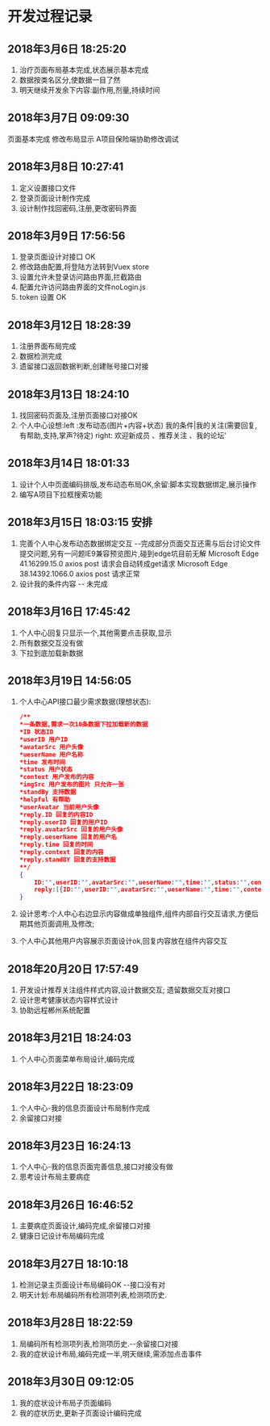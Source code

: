 # 开发过程记录

## 2018年3月6日 18:25:20

1. 治疗页面布局基本完成,状态展示基本完成
2. 数据按类名区分,使数据一目了然
3. 明天继续开发余下内容:副作用,剂量,持续时间

## 2018年3月7日 09:09:30

页面基本完成
修改布局显示
A项目保险端协助修改调试

## 2018年3月8日 10:27:41

1. 定义设置接口文件
2. 登录页面设计制作完成
3. 设计制作找回密码,注册,更改密码界面

## 2018年3月9日 17:56:56

1. 登录页面设计对接口 OK
2. 修改路由配置,将登陆方法转到Vuex store
3. 设置允许未登录访问路由界面,拦截路由
4. 配置允许访问路由界面的文件noLogin.js
5. token 设置 OK

## 2018年3月12日 18:28:39

1. 注册界面布局完成
2. 数据检测完成
3. 遗留接口返回数据判断,创建账号接口对接

## 2018年3月13日 18:24:10

1. 找回密码页面及,注册页面接口对接OK
2. 个人中心设想:left :发布动态(图片+内容+状态) 我的条件|我的关注(需要回复,有帮助,支持,掌声?待定) right: 欢迎新成员 、推荐关注 、我的论坛'

## 2018年3月14日 18:01:33

1. 设计个人中页面编码排版,发布动态布局OK,余留:脚本实现数据绑定,展示操作
2. 编写A项目下拉框搜索功能

## 2018年3月15日 18:03:15  安排

1. 完善个人中心发布动态数据绑定交互 --完成部分页面交互还需与后台讨论文件提交问题,另有一问题IE9兼容预览图片,碰到edge坑目前无解
    Microsoft Edge 41.16299.15.0 axios post 请求会自动转成get请求
    Microsoft Edge 38.14392.1066.0 axios post 请求正常
2. 设计我的条件内容 -- 未完成

## 2018年3月16日 17:45:42

1. 个人中心回复只显示一个,其他需要点击获取,显示
2. 所有数据交互没有做
3. 下拉到底加载新数据

## 2018年3月19日 14:56:05

1. 个人中心API接口最少需求数据(理想状态):
    ```json
    /**
    *一条数据,需求一次10条数据下拉加载新的数据
    *ID 状态ID
    *userID 用户ID
    *avatarSrc 用户头像
    *ueserName 用户名称
    *time 发布时间
    *status 用户状态
    *context 用户发布的内容
    *imgSrc 用户发布的图片 只允许一张
    *standBy 支持数据
    *helpful 有帮助
    *userAvatar 当前用户头像
    *reply.ID 回复的内容ID
    *reply.userID 回复的用户ID
    *reply.avatarSrc 回复的用户头像
    *reply.ueserName 回复的用户名
    *reply.time 回复的时间
    *reply.context 回复的内容
    *reply.standBY 回复的支持数据
    **/
    {
        ID:"",userID:"",avatarSrc:"",ueserName:"",time:"",status:"",context:"",imgSrc:"",standBy:"",helpful:"",userAvatar:"",
        reply:[{ID:"",userID:"",avatarSrc:"",ueserName:"",time:"",context:"",standBy:""}]
    }
    ```
2. 设计思考:个人中心右边显示内容做成单独组件,组件内部自行交互请求,方便后期其他页面调用,及修改;

3. 个人中心其他用户内容展示页面设计ok,回复内容放在组件内容交互

## 2018年20月20日 17:57:49

1. 开发设计推荐关注组件样式内容,设计数据交互; 遗留数据交互对接口
2. 设计思考健康状态内容样式设计
3. 协助远程郴州系统配置

## 2018年3月21日 18:24:03

1. 个人中心页面菜单布局设计,编码完成

## 2018年3月22日 18:23:09

1. 个人中心-我的信息页面设计布局制作完成
2. 余留接口对接

## 2018年3月23日 16:24:13

1. 个人中心-我的信息页面完善信息,接口对接没有做
2. 思考设计布局主要病症

## 2018年3月26日 16:46:52

1. 主要病症页面设计,编码完成,余留接口对接
2. 健康日记设计布局编码完成

## 2018年3月27日 18:10:18

1. 检测记录主页面设计布局编码OK --接口没有对
2. 明天计划:布局编码所有检测项列表,检测项历史.

## 2018年3月28日 18:22:59

1. 局编码所有检测项列表,检测项历史.--余留接口对接
2. 我的症状设计布局,编码完成一半,明天继续,需添加点击事件

## 2018年3月30日 09:12:05

1. 我的症状设计布局子页面编码
2. 我的症状历史,更新子页面设计编码完成
